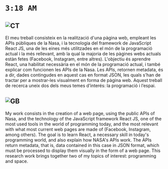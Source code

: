 # `3:18 AM`
## ![CT](https://www.speedrun.com/images/flags/es/ct.png)
El meu treball consisteix en la realització d'una pàgina web, empleant les APIs públiques de la Nasa, i la tecnologia del framework de JavaScript React JS, una de les eines més utilitzades en el món de la programació actual i la més rellevant, amb la qual la majoria de les pàgines webs actuals estàn fetes (Facebook, Instagram, entre altres). L'objectiu és aprendre React, una habilitat necessària en el món de la programació actual, i també explicar com funcionen les APIs de la Nasa. Les APIs, retornen metadata, és a dir, dades contingudes en aquest cas en format JSON, les quals s’han de tractar per a mostrar-les visualment en forma de pàgina web. Aquest treball de recerca uneix dos dels meus temes d’interés: la programació i l’espai.

## ![GB](https://www.speedrun.com/images/flags/gb.png)
My work consists in the creation of a web page, using the public APIs of Nasa, and the technology of the JavaScript framework React JS, one of the most used tools in the world of programming today, and the most relevant with what most current web pages are made of (Facebook, Instagram, among others). The goal is to learn React, a necessary skill in today's programming world, and also explain how NASA's APIs work. The APIs return metadata, that is, data contained in this case in JSON format, which must be processed to display them visually in the form of a web page. This research work brings together two of my topics of interest: programming and space.
